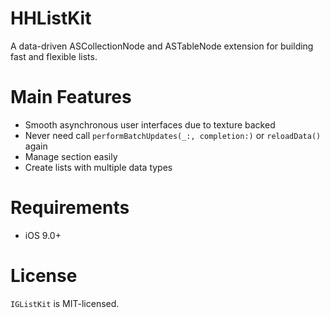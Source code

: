 HHListKit
==============

A data-driven ASCollectionNode and ASTableNode extension for building fast and flexible lists.

Main Features
==============

- Smooth asynchronous user interfaces due to texture backed
- Never need call `performBatchUpdates(_:, completion:)` or `reloadData()` again
- Manage section easily
- Create lists with multiple data types


Requirements
==============

- iOS 9.0+


License
==============

`IGListKit` is MIT-licensed.
